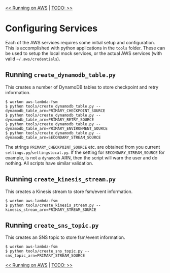 <!--
Copyright 2016-2017 Workiva Inc.

Licensed under the Apache License, Version 2.0 (the "License");
you may not use this file except in compliance with the License.
You may obtain a copy of the License at

    http://www.apache.org/licenses/LICENSE-2.0

Unless required by applicable law or agreed to in writing, software
distributed under the License is distributed on an "AS IS" BASIS,
WITHOUT WARRANTIES OR CONDITIONS OF ANY KIND, either express or implied.
See the License for the specific language governing permissions and
limitations under the License.
-->

[<< Running on AWS](AWS.md) | [TODO: >>](TODO.md)

# Configuring Services

Each of the AWS services requires some initial setup and configuration. This is accomplished with 
python applications in the `tools` folder. These can be used to setup the local mock services, or
the actual AWS services (with valid `~/.aws/credentials`).
    
## Running `create_dynamodb_table.py`
 
This creates a number of DynamoDB tables to store checkpoint and retry information.
 
    $ workon aws-lambda-fsm
    $ python tools/create_dynamodb_table.py --dynamodb_table_arn=PRIMARY_CHECKPOINT_SOURCE
    $ python tools/create_dynamodb_table.py --dynamodb_table_arn=PRIMARY_RETRY_SOURCE
    $ python tools/create_dynamodb_table.py --dynamodb_table_arn=PRIMARY_ENVIRONMENT_SOURCE
    $ python tools/create_dynamodb_table.py --dynamodb_table_arn=SECONDARY_STREAM_SOURCE
    
The strings `PRIMARY_CHECKPOINT_SOURCE` etc. are obtained from you current `settings.py`/`settingslocal.py`.
If the setting for `SECONDARY_STREAM_SOURCE` for example, is not a `dynamodb` ARN, then the script will
warn the user and do nothing. All scripts have similar validation.
    
## Running `create_kinesis_stream.py`
 
This creates a Kinesis stream to store fsm/event information.
 
    $ workon aws-lambda-fsm
    $ python tools/create_kinesis_stream.py --kinesis_stream_arn=PRIMARY_STREAM_SOURCE
    
## Running `create_sns_topic.py`
 
This creates an SNS topic to store fsm/event information.
 
    $ workon aws-lambda-fsm
    $ python tools/create_sns_topic.py --sns_topic_arn=PRIMARY_STREAM_SOURCE
    
[<< Running on AWS](AWS.md) | [TODO: >>](TODO.md)
